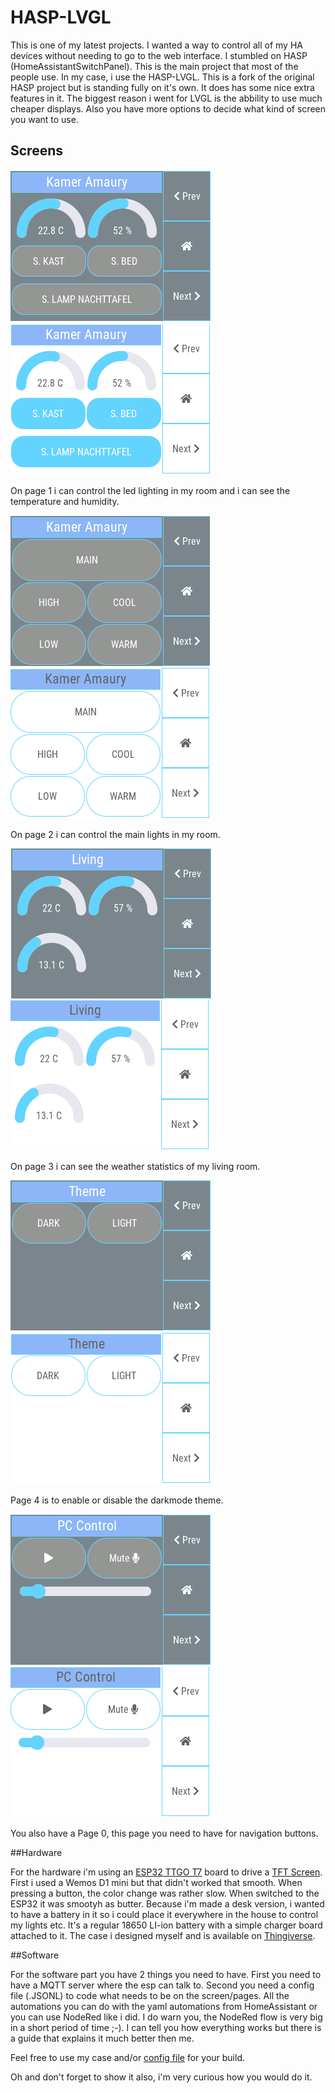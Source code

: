 # HASP-LVGL

This is one of my latest projects. I wanted a way to control all of my HA devices without needing to go to the web interface. I stumbled on HASP (HomeAssistantSwitchPanel). This is the main project that most of the people use. In my case, i use the HASP-LVGL. This is a fork of the original HASP project but is standing fully on it's own. It does has some nice extra features in it. The biggest reason i went for LVGL is the abbility to use much cheaper displays. Also you have more options to decide what kind of screen you want to use.


## Screens

![alt text](https://github.com/amauryverschooren/HASP-LVGL/blob/master/screenshot/Screenshot_5.png?raw=true)
![alt text](https://github.com/amauryverschooren/HASP-LVGL/blob/master/screenshot/Screenshot_6.png?raw=true)

On page 1 i can control the led lighting in my room and i can see the temperature and humidity. 

![alt text](https://github.com/amauryverschooren/HASP-LVGL/blob/master/screenshot/Screenshot_1.png?raw=true)
![alt text](https://github.com/amauryverschooren/HASP-LVGL/blob/master/screenshot/Screenshot_7.png?raw=true)

On page 2 i can control the main lights in my room.

![alt text](https://github.com/amauryverschooren/HASP-LVGL/blob/master/screenshot/Screenshot_2.png?raw=true)
![alt text](https://github.com/amauryverschooren/HASP-LVGL/blob/master/screenshot/Screenshot_8.png?raw=true)

On page 3 i can see the weather statistics of my living room.

![alt text](https://github.com/amauryverschooren/HASP-LVGL/blob/master/screenshot/Screenshot_3.png?raw=true)
![alt text](https://github.com/amauryverschooren/HASP-LVGL/blob/master/screenshot/Screenshot_9.png?raw=true)

Page 4 is to enable or disable the darkmode theme.

![alt text](https://github.com/amauryverschooren/HASP-LVGL/blob/master/screenshot/Screenshot_4.png?raw=true)
![alt text](https://github.com/amauryverschooren/HASP-LVGL/blob/master/screenshot/Screenshot_10.png?raw=true)


You also have a Page 0, this page you need to have for navigation buttons.

##Hardware

For the hardware i'm using an [ESP32 TTGO T7](https://nl.aliexpress.com/item/32845357819.html?spm=a2g0o.productlist.0.0.4cb813dbtNkbIe&algo_pvid=b002407d-b062-42e3-a42e-eba6e1a97cfd&algo_expid=b002407d-b062-42e3-a42e-eba6e1a97cfd-13&btsid=0b0a050b16135953084436741e9ee1&ws_ab_test=searchweb0_0,searchweb201602_,searchweb201603_) board to drive a [TFT Screen](https://nl.aliexpress.com/item/32919729730.html?spm=a2g0s.9042311.0.0.75684c4dda4L5t). First i used a Wemos D1 mini but that didn't worked that smooth. When pressing a button, the color change was rather slow. When switched to the ESP32 it was smootyh as butter. Because i'm made a desk version, i wanted to have a battery in it so i could place it everywhere in the house to control my lights etc. It's a regular 18650 LI-ion battery with a simple charger board attached to it. The case i designed myself and is available on [Thingiverse](https://www.thingiverse.com/thing:4766194).

##Software

For the software part you have 2 things you need to have. First you need to have a MQTT server where the esp can talk to. Second you need a config file (.JSONL) to code what needs to be on the screen/pages. All the automations you can do with the yaml automations from HomeAssistant or you can use NodeRed like i did. I do warn you, the NodeRed flow is very big in a short period of time ;-). I can tell you how everything works but there is a guide that explains it much better then me.


Feel free to use my case and/or [config file](https://github.com/amauryverschooren/HASP-LVGL/blob/master/pages.jsonl) for your build. 

Oh and don't forget to show it also, i'm very curious how you would do it.
